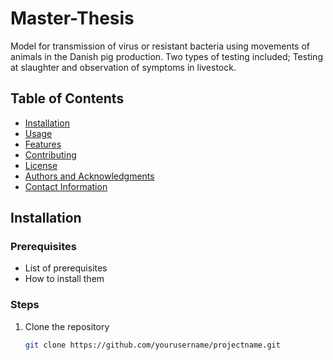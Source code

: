# Master-Thesis
Model for transmission of virus or resistant bacteria using movements of animals in the Danish pig production. Two types of testing included; Testing at slaughter and observation of symptoms in livestock.

## Table of Contents

- [Installation](#installation)
- [Usage](#usage)
- [Features](#features)
- [Contributing](#contributing)
- [License](#license)
- [Authors and Acknowledgments](#authors-and-acknowledgments)
- [Contact Information](#contact-information)

## Installation

### Prerequisites

- List of prerequisites
- How to install them

### Steps

1. Clone the repository
   ```sh
   git clone https://github.com/yourusername/projectname.git
